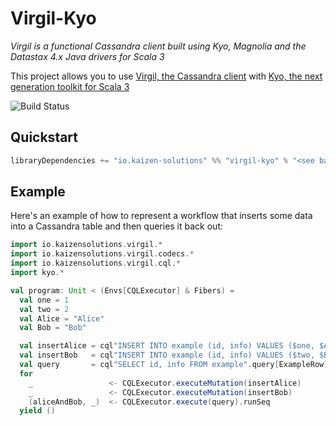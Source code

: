 # Virgil-Kyo

_Virgil is a functional Cassandra client built using Kyo, Magnolia and the Datastax 4.x Java drivers for Scala 3_

This project allows you to use [Virgil, the Cassandra client](https://github.com/kaizen-solutions/virgil) with [Kyo, the next generation toolkit for Scala 3](https://github.com/getkyo/kyo)

![Build Status](https://github.com/kaizen-solutions/virgil-kyo/actions/workflows/ci.yml/badge.svg)

## Quickstart

```scala
libraryDependencies += "io.kaizen-solutions" %% "virgil-kyo" % "<see badge for latest version>"
```

## Example

Here's an example of how to represent a workflow that inserts some data into a Cassandra table and then queries it back out:

```scala
import io.kaizensolutions.virgil.*
import io.kaizensolutions.virgil.codecs.*
import io.kaizensolutions.virgil.cql.*
import kyo.*

val program: Unit < (Envs[CQLExecutor] & Fibers) =
  val one = 1
  val two = 2
  val Alice = "Alice"
  val Bob = "Bob"

  val insertAlice = cql"INSERT INTO example (id, info) VALUES ($one, $Alice)".mutation
  val insertBob   = cql"INSERT INTO example (id, info) VALUES ($two, $Bob)".mutation
  val query       = cql"SELECT id, info FROM example".query[ExampleRow]
  for
    _                 <- CQLExecutor.executeMutation(insertAlice)
    _                 <- CQLExecutor.executeMutation(insertBob)
    (aliceAndBob, _)  <- CQLExecutor.execute(query).runSeq
  yield ()
```
